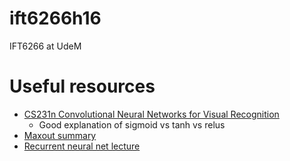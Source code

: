 # ift6266h16
IFT6266 at UdeM

# Useful resources
* [CS231n Convolutional Neural Networks for Visual Recognition](http://cs231n.github.io/neural-networks-1/)
  * Good explanation of sigmoid vs tanh vs relus
* [Maxout summary](http://colinraffel.com/wiki/maxout_networks)
* [Recurrent neural net lecture](https://www.youtube.com/watch?v=56TYLaQN4N8)
